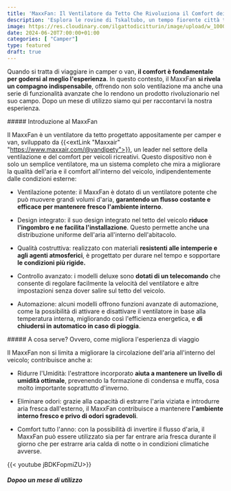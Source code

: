 ```yaml
---
title: 'MaxxFan: Il Ventilatore da Tetto Che Rivoluziona il Comfort dei Viaggi'
description: 'Esplora le rovine di Tskaltubo, un tempo fiorente città termale in Georgia. Scopri il suo passato glorioso, il declino doloroso e l''atmosfera suggestiva di un luogo sospeso nel tempo.'
image: https://res.cloudinary.com/ilgattodicitturin/image/upload/w_1000/f_auto,q_auto:good,w_800,c_scale,dpr_auto/v1713011125/Articoli/Direzione%20giappone/Direzione19/ushguli-dall-alto_hzhbkm.jpg
date: 2024-06-20T7:00:00+01:00
categories: [ "Camper"]
type: featured  
draft: true
---
```


Quando si tratta di viaggiare in camper o van, **il comfort è fondamentale per godersi al meglio l'esperienza**. In questo contesto, il MaxxFan **si rivela un compagno indispensabile**, offrendo non solo ventilazione ma anche una serie di funzionalità avanzate che lo rendono un prodotto rivoluzionario nel suo campo. Dopo un mese di utilizzo siamo qui per raccontarvi la nostra esperienza.

##### Introduzione al MaxxFan

Il MaxxFan è un ventilatore da tetto progettato appositamente per camper e van, sviluppato da {{<extLink "Maxxair" "https://www.maxxair.com/@vandipety">}}, un leader nel settore della ventilazione e del comfort per veicoli ricreativi. Questo dispositivo non è solo un semplice ventilatore, ma un sistema completo che mira a migliorare la qualità dell'aria e il comfort all'interno del veicolo, indipendentemente dalle condizioni esterne:

- Ventilazione potente: il MaxxFan è dotato di un ventilatore potente che può muovere grandi volumi d'aria, **garantendo un flusso costante e efficace per mantenere fresco l'ambiente interno**.

- Design integrato: il suo design integrato nel tetto del veicolo **riduce l'ingombro e ne facilita l'installazione**. Questo permette anche una distribuzione uniforme dell'aria all'interno dell'abitacolo.

- Qualità costruttiva: realizzato con materiali **resistenti alle intemperie e agli agenti atmosferici**, è progettato per durare nel tempo e sopportare **le condizioni più rigide.**

- Controllo avanzato: i modelli deluxe sono **dotati di un telecomando** che consente di regolare facilmente la velocità del ventilatore e altre impostazioni senza dover salire sul tetto del veicolo.

- Automazione: alcuni modelli offrono funzioni avanzate di automazione, come la possibilità di attivare e disattivare il ventilatore in base alla temperatura interna, migliorando così l'efficienza energetica, e **di chiudersi in automatico in caso di pioggia**.

##### A cosa serve? Ovvero, come migliora l'esperienza di viaggio

Il MaxxFan non si limita a migliorare la circolazione dell'aria all'interno del veicolo; contribuisce anche a:

- Ridurre l'Umidità: l'estrattore incorporato **aiuta a mantenere un livello di umidità ottimale**, prevenendo la formazione di condensa e muffa, cosa molto importante soprattutto d'inverno.

- Eliminare odori: grazie alla capacità di estrarre l'aria viziata e introdurre aria fresca dall'esterno, il MaxxFan contribuisce a mantenere **l'ambiente interno fresco e privo di odori sgradevoli**. 

- Comfort tutto l'anno: con la possibilità di invertire il flusso d'aria, il MaxxFan può essere utilizzato sia per far entrare aria fresca durante il giorno che per estrarre aria calda di notte o in condizioni climatiche avverse.

{{< youtube jBDKFopmiZU>}}

##### Dopoo un mese di utilizzo